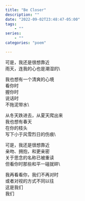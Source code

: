 ```yaml
---
title: "Be Closer"
description: ""
date: "2022-09-02T23:48:47-05:00"
tags: 
    - ""
series: 
    - ""
categories: "poem"

---
```

可是，我还是很想靠近\
雨天，连我的心也是潮湿的\

我也想有一个清爽的心境\
看你时\
握你时\
说话时\
不拖泥带水\

从冬天跌进去，从夏天爬出来\
我也想有春天\
在你的枝头\
写下小于风雪烈日的伤痕\

可是，我还是很想靠近\
亲吻、拥抱，和更亲密\
关于思念的名称已被重读\
但看你时那些和平一碰就碎\

我再看看你，我们不再对时\
或者对视的方式不同以往\
这是我们\
我们  